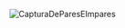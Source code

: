 ![CapturaDeParesEImpares](https://github.com/Abdel03061/Apuntes-primer-parcial-Abdel/assets/130338988/6124db44-8f2e-4e83-b5d3-80e49b821b0c)
